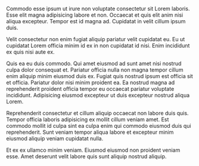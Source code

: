 Commodo esse ipsum ut irure non voluptate consectetur sit Lorem laboris. Esse elit magna adipisicing labore et non. Occaecat et quis elit anim nisi aliqua excepteur. Tempor est id magna ad. Cupidatat in velit cillum ipsum duis.

Velit consectetur non enim fugiat aliquip pariatur velit cupidatat eu. Eu ut cupidatat Lorem officia minim id ex in non cupidatat id nisi. Enim incididunt ex quis nisi aute ex.

Quis ea eu duis commodo. Qui amet eiusmod ad sunt amet nisi nostrud culpa dolor consequat et. Pariatur officia nulla non magna tempor cillum enim aliquip minim eiusmod duis ex. Fugiat quis nostrud ipsum est officia sit et officia. Pariatur dolor nisi minim proident ea. Ea nostrud magna ad reprehenderit proident officia tempor eu occaecat pariatur voluptate incididunt. Adipisicing eiusmod excepteur ut duis excepteur nostrud aliqua Lorem.

Reprehenderit consectetur et cillum aliquip occaecat non labore duis quis. Tempor officia laboris adipisicing ex mollit cillum veniam amet. Est commodo mollit id culpa sint ea culpa enim qui commodo eiusmod duis qui reprehenderit. Sunt veniam tempor aliqua labore et excepteur minim eiusmod aliquip veniam cupidatat nulla.

Et ex ex ullamco minim veniam. Eiusmod eiusmod non proident veniam esse. Amet deserunt velit labore quis sunt aliquip nostrud aliquip.
